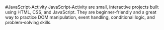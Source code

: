 #JavaScript-Activity 
JavaScript-Activity are small, interactive projects built using HTML, CSS, and JavaScript.
They are beginner-friendly and a great way to practice DOM manipulation, event handling, conditional logic, and problem-solving skills.

